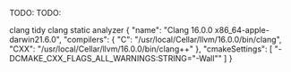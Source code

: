 
TODO:
TODO:

clang tidy
clang static analyzer   {
    "name": "Clang 16.0.0 x86_64-apple-darwin21.6.0",
    "compilers": {
      "C": "/usr/local/Cellar/llvm/16.0.0/bin/clang",
      "CXX": "/usr/local/Cellar/llvm/16.0.0/bin/clang++"
    },
    "cmakeSettings": [
      "-DCMAKE_CXX_FLAGS_ALL_WARNINGS:STRING=\"-Wall\""
    ]
  }